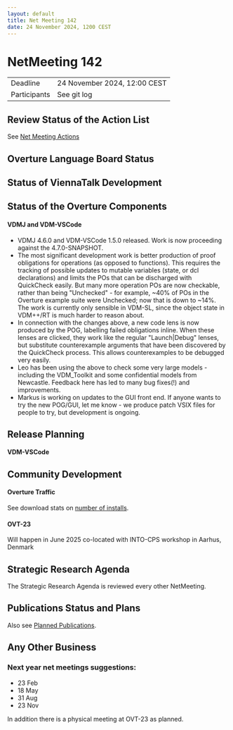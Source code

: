```yaml
---
layout: default
title: Net Meeting 142
date: 24 November 2024, 1200 CEST
---
```


<script src="https://code.jquery.com/jquery-1.11.1.min.js">
</script>
<script src="/javascripts/edit.js"></script>
<script>setEditButonNm();</script>

# NetMeeting 142

|||
|---|---|
| Deadline | 24 November 2024, 12:00 CEST |
| Participants | See git log |


## Review Status of the Action List

See [Net Meeting Actions](https://github.com/overturetool/overturetool.github.io/issues?q=is%3Aopen+is%3Aissue+label%3A%22action+net-meeting%22)


## Overture Language Board Status

## Status of ViennaTalk Development


##  Status of the Overture Components

#### VDMJ and VDM-VSCode

* VDMJ 4.6.0 and VDM-VSCode 1.5.0 released. Work is now proceeding against the 4.7.0-SNAPSHOT.
* The most significant development work is better production of proof obligations for operations (as opposed to functions). This requires the tracking of possible updates to mutable variables (state, or dcl declarations) and limits the POs that can be discharged with QuickCheck easily. But many more operation POs are now checkable, rather than being "Unchecked" - for example, ~40% of POs in the Overture example suite were Unchecked; now that is down to ~14%. The work is currently only sensible in VDM-SL, since the object state in VDM++/RT is much harder to reason about.
* In connection with the changes above, a new code lens is now produced by the POG, labelling failed obligations inline. When these lenses are clicked, they work like the regular "Launch|Debug" lenses, but substitute counterexample arguments that have been discovered by the QuickCheck process. This allows counterexamples to be debugged very easily.
* Leo has been using the above to check some very large models - including the VDM_Toolkit and some confidential models from Newcastle. Feedback here has led to many bug fixes(!) and improvements.
* Markus is working on updates to the GUI front end. If anyone wants to try the new POG/GUI, let me know - we produce patch VSIX files for people to try, but development is ongoing.

##  Release Planning

#### VDM-VSCode


##  Community Development

#### Overture Traffic

See download stats on [number of installs](https://marketplace.visualstudio.com/items?itemName=overturetool.vdm-vscode).

#### OVT-23

Will happen in June 2025 co-located with INTO-CPS workshop
in Aarhus, Denmark

##  Strategic Research Agenda

The Strategic Research Agenda is reviewed every other NetMeeting.


##  Publications Status and Plans

Also see [Planned Publications](https://www.overturetool.org/publications/PlannedPublications.html).


##  Any Other Business


### Next year net meetings suggestions:

* 23 Feb
* 18 May
* 31 Aug
* 23 Nov

In addition there is a physical meeting at OVT-23 as planned.



<div id="edit_page_div"></div>
